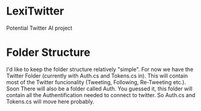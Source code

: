 # LexiTwitter
Potential Twitter AI project

# Folder Structure
I'd like to keep the folder structure relatively "simple". For now we have the Twitter Folder (currently with Auth.cs and Tokens.cs in).
This will contain most of the Twitter funcionality (Tweeting, Following, Re-Tweeting etc.). Soon There will also be a folder called Auth.
You guessed it, this folder will contain all the Authentification needed to connect to twitter. So Auth.cs and Tokens.cs will move here probably.
